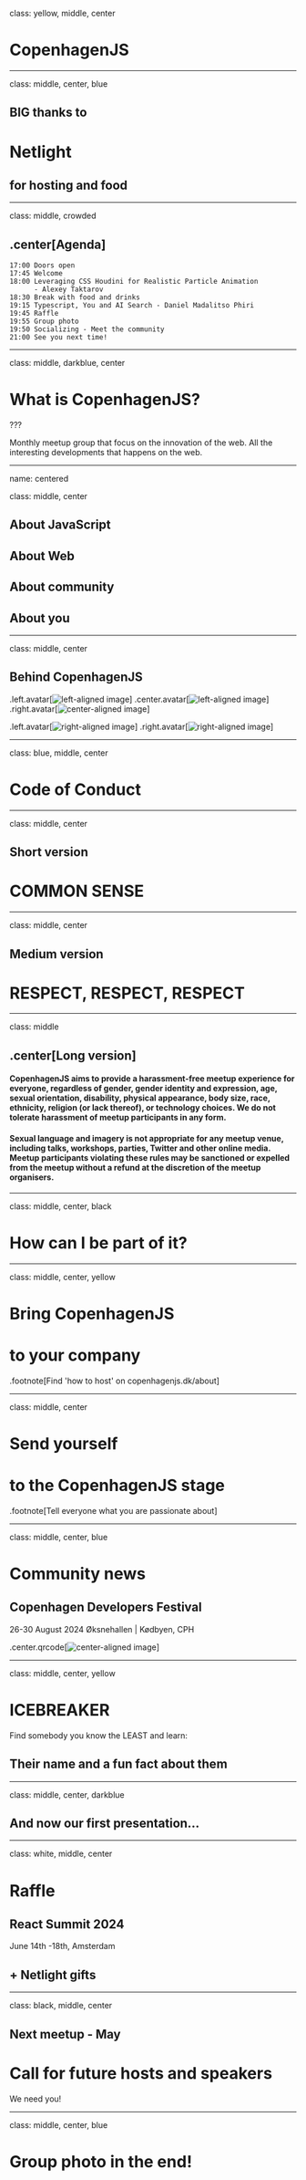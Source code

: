 class: yellow, middle, center

# CopenhagenJS

---

class: middle, center, blue

## BIG thanks to

# Netlight 

## for hosting and food

---

class: middle, crowded

## .center[Agenda]

```
17:00 Doors open
17:45 Welcome
18:00 Leveraging CSS Houdini for Realistic Particle Animation 
      - Alexey Taktarov
18:30 Break with food and drinks
19:15 Typescript, You and AI Search - Daniel Madalitso Phiri
19:45 Raffle
19:55 Group photo
19:50 Socializing - Meet the community
21:00 See you next time!
```

---

class: middle, darkblue, center

# What is CopenhagenJS?

???

Monthly meetup group that focus on the innovation of the web. All the interesting
developments that happens on the web.

---

name: centered

class: middle, center

## About JavaScript

## About Web

## About community

## About you

---

class: middle, center

## Behind CopenhagenJS

.left.avatar[![left-aligned image](zoey.png)]
.center.avatar[![left-aligned image](jonathan.png)]
.right.avatar[![center-aligned image](svetlana.jpg)]

.left.avatar[![right-aligned image](john.jpg)]
.right.avatar[![right-aligned image](you.png)]

---

class: blue, middle, center

# Code of Conduct

---

class: middle, center

## Short version

# COMMON SENSE

---

class: middle, center

## Medium version

# RESPECT, RESPECT, RESPECT

---

class: middle

## .center[Long version]

#### CopenhagenJS aims to provide a harassment-free meetup experience for everyone, regardless of gender, gender identity and expression, age, sexual orientation, disability, physical appearance, body size, race, ethnicity, religion (or lack thereof), or technology choices. We do not tolerate harassment of meetup participants in any form.

#### Sexual language and imagery is not appropriate for any meetup venue, including talks, workshops, parties, Twitter and other online media. Meetup participants violating these rules may be sanctioned or expelled from the meetup without a refund at the discretion of the meetup organisers.

---

class: middle, center, black

# How can I be part of it?

---

class: middle, center, yellow

# Bring CopenhagenJS

# to your company

.footnote[Find 'how to host' on copenhagenjs.dk/about]

---

class: middle, center

# Send yourself

# to the CopenhagenJS stage

.footnote[Tell everyone what you are passionate about]

---

class: middle, center, blue

# Community news

## Copenhagen Developers Festival

26-30 August 2024
Øksnehallen | Kødbyen, CPH

.center.qrcode[![center-aligned image](qr.png)]

---

class: middle, center, yellow

# ICEBREAKER

Find somebody you know the LEAST and learn:

## Their name and a fun fact about them

---

class: middle, center, darkblue

## And now our first presentation...

---

class: white, middle, center

# Raffle

## React Summit 2024

June 14th -18th, Amsterdam

## + Netlight gifts

---

class: black, middle, center

## Next meetup - May

# Call for future hosts and speakers

We need you!

---

class: middle, center, blue

# Group photo in the end!

